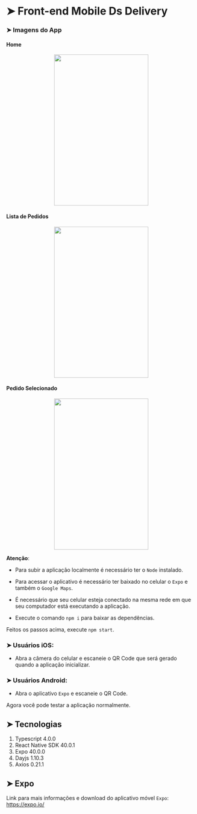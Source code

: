 # ➤ Front-end Mobile Ds Delivery

### ➤ Imagens do App

#### Home
<p align="center">
    <img width="250" height="400" src="dsdeliver/front-mobile/src/assets/screenshots/home.jpeg">
</p>

#### Lista de Pedidos
<p align="center">
    <img width="250" height="400" src="dsdeliver/front-mobile/src/assets/screenshots/orders.jpeg">
</p>

#### Pedido Selecionado
<p align="center">
    <img width="250" height="400" src="dsdeliver/front-mobile/src/assets/screenshots/selectedorder.jpeg">
</p>    

**Atenção**: 
- Para subir a aplicação localmente é necessário ter o `Node` instalado.

- Para acessar o aplicativo é necessário ter baixado no celular o `Expo` e também o `Google Maps`.

- É necessário que seu celular esteja conectado na mesma rede em que seu computador está executando a aplicação. 

- Execute o comando `npm i` para baixar as dependências.

Feitos os passos acima, execute `npm start`.

### ➤ Usuários iOS:
- Abra a câmera do celular e escaneie o QR Code que será gerado quando a aplicação inicializar.

### ➤ Usuários Android: 
- Abra o aplicativo `Expo` e escaneie o QR Code. 

Agora você pode testar a aplicação normalmente.

## ➤ Tecnologias
1. Typescript 4.0.0
2. React Native SDK 40.0.1
3. Expo 40.0.0
4. Dayjs 1.10.3
5. Axios 0.21.1

## ➤ Expo
Link para mais informações e download do aplicativo móvel `Expo`: https://expo.io/